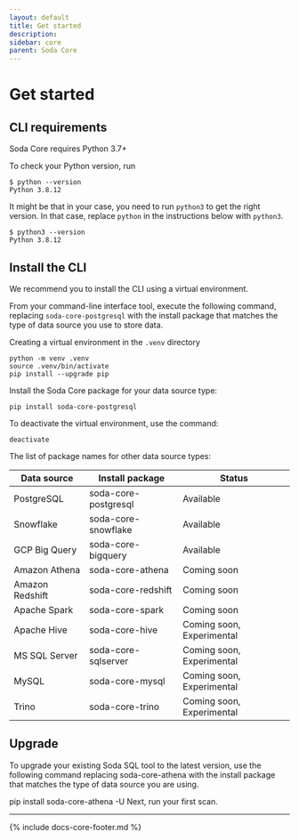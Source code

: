 ```yaml
---
layout: default
title: Get started
description: 
sidebar: core
parent: Soda Core
---
```


# Get started

## CLI requirements
Soda Core requires Python 3.7+

To check your Python version, run
```shell
$ python --version
Python 3.8.12
```

It might be that in your case, you need to run `python3` to get the right version.
In that case, replace `python` in the instructions below with `python3`.
```shell
$ python3 --version
Python 3.8.12
```

## Install the CLI

We recommend you to install the CLI using a virtual environment.

From your command-line interface tool, execute the following command, replacing `soda-core-postgresql` with the install package that matches the type of data source you use to store data.

Creating a virtual environment in the `.venv` directory
```shell
python -m venv .venv
source .venv/bin/activate
pip install --upgrade pip
```

Install the Soda Core package for your data source type:
```shell
pip install soda-core-postgresql
```

To deactivate the virtual environment, use the command:
```shell
deactivate
```

The list of package names for other data source types:

| Data source | Install package | Status |
| ----------- | --------------- | ------ |
| PostgreSQL | soda-core-postgresql | Available
| Snowflake | soda-core-snowflake | Available
| GCP Big Query | soda-core-bigquery | Available
| Amazon Athena | soda-core-athena | Coming soon
| Amazon Redshift | soda-core-redshift | Coming soon
| Apache Spark | soda-core-spark | Coming soon
| Apache Hive | soda-core-hive | Coming soon, Experimental
| MS SQL Server | soda-core-sqlserver | Coming soon, Experimental
| MySQL | soda-core-mysql | Coming soon, Experimental
| Trino | soda-core-trino | Coming soon, Experimental

## Upgrade

To upgrade your existing Soda SQL tool to the latest version, use the following command replacing soda-core-athena with the install package that matches the type of data source you are using.

pip install soda-core-athena -U
Next, run your first scan.

---
{% include docs-core-footer.md %}